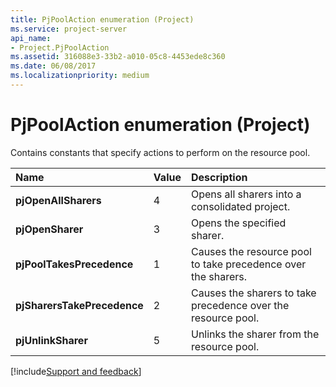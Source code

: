 ```yaml
---
title: PjPoolAction enumeration (Project)
ms.service: project-server
api_name:
- Project.PjPoolAction
ms.assetid: 316088e3-33b2-a010-05c8-4453ede8c360
ms.date: 06/08/2017
ms.localizationpriority: medium
---
```



# PjPoolAction enumeration (Project)

Contains constants that specify actions to perform on the resource pool.



|Name|Value|Description|
|:-----|:-----|:-----|
|**pjOpenAllSharers**|4|Opens all sharers into a consolidated project.|
|**pjOpenSharer**|3|Opens the specified sharer.|
|**pjPoolTakesPrecedence**|1|Causes the resource pool to take precedence over the sharers.|
|**pjSharersTakePrecedence**|2|Causes the sharers to take precedence over the resource pool.|
|**pjUnlinkSharer**|5|Unlinks the sharer from the resource pool.|

[!include[Support and feedback](~/includes/feedback-boilerplate.md)]